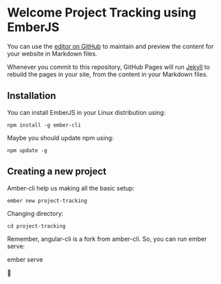 # Welcome Project Tracking using EmberJS

You can use the [editor on GitHub](https://github.com/gilbertolptn/projecttracking/edit/master/README.md) to maintain and preview the content for your website in Markdown files.

Whenever you commit to this repository, GitHub Pages will run [Jekyll](https://jekyllrb.com/) to rebuild the pages in your site, from the content in your Markdown files.

## Installation

You can install EmberJS in your Linux distribution using:

`npm install -g ember-cli`

Maybe you should update npm using:

`npm update -g`

## Creating a new project

Amber-cli help us making all the basic setup:

`ember new project-tracking`

Changing directory:

`cd project-tracking`

Remember, angular-cli is a fork from amber-cli. So, you can run ember serve:

ember serve

 :eyes:
